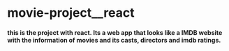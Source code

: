 # movie-project\_\_react

#### this is the project with react. Its a web app that looks like a IMDB website with the information of movies and its casts, directors and imdb ratings.

